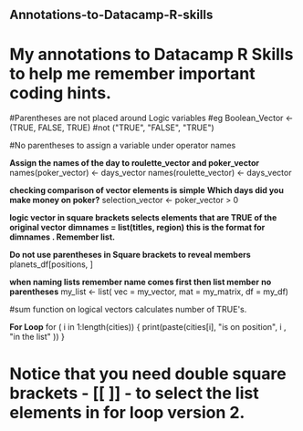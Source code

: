 ## Annotations-to-Datacamp-R-skills
# My annotations to Datacamp R Skills to help me remember important coding hints. 

#Parentheses are not placed around Logic variables 
#eg 
Boolean_Vector <- (TRUE, FALSE, TRUE) #not ("TRUE", "FALSE", "TRUE")

#No parentheses to assign a variable under operator names

**Assign the names of the day to roulette_vector and poker_vector**
names(poker_vector) <-  days_vector
names(roulette_vector) <- days_vector

**checking comparison of vector elements is simple** 
**Which days did you make money on poker?**
selection_vector <- poker_vector > 0

**logic vector in square brackets selects elements that are TRUE of the original vector**
**dimnames = list(titles, region) this is the format for dimnames . Remember list.** 

**Do not use parentheses in Square brackets to reveal members**
planets_df[positions, ]

**when naming lists remember name comes first then list member**
**no parentheses** 
my_list <- list( vec = my_vector, mat = my_matrix, df = my_df)

#sum function on logical vectors calculates number of TRUE's.

**For Loop**
for ( i in 1:length(cities)) {
print(paste(cities[i], "is on position", i , "in the list" ))
}

# Notice that you need double square brackets - [[ ]] - to select the list elements in for loop version 2.
